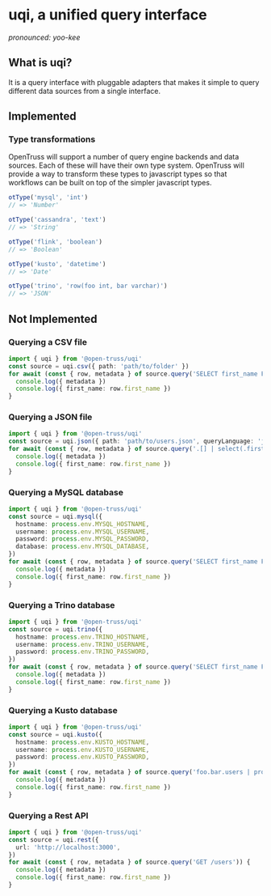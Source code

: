 # uqi, a unified query interface

_pronounced: yoo-kee_

## What is uqi?

It is a query interface with pluggable adapters that makes it simple to query different data sources from a single interface.

## Implemented

### Type transformations

OpenTruss will support a number of query engine backends and data sources. Each of these will have their own type system. OpenTruss will provide a way to transform these types to javascript types so that workflows can be built on top of the simpler javascript types.

```typescript
otType('mysql', 'int')
// => 'Number'

otType('cassandra', 'text')
// => 'String'

otType('flink', 'boolean')
// => 'Boolean'

otType('kusto', 'datetime')
// => 'Date'

otType('trino', 'row(foo int, bar varchar)')
// => 'JSON'
```

## Not Implemented

### Querying a CSV file

```typescript
import { uqi } from '@open-truss/uqi'
const source = uqi.csv({ path: 'path/to/folder' })
for await (const { row, metadata } of source.query('SELECT first_name FROM users.csv')) {
  console.log({ metadata })
  console.log({ first_name: row.first_name })
}
```

### Querying a JSON file

```typescript
import { uqi } from '@open-truss/uqi'
const source = uqi.json({ path: 'path/to/users.json', queryLanguage: 'jq' })
for await (const { row, metadata } of source.query('.[] | select(.first_name | startswith("J")) | .first_name')) {
  console.log({ metadata })
  console.log({ first_name: row.first_name })
}
```

### Querying a MySQL database

```typescript
import { uqi } from '@open-truss/uqi'
const source = uqi.mysql({
  hostname: process.env.MYSQL_HOSTNAME,
  username: process.env.MYSQL_USERNAME,
  password: process.env.MYSQL_PASSWORD,
  database: process.env.MYSQL_DATABASE,
})
for await (const { row, metadata } of source.query('SELECT first_name FROM users')) {
  console.log({ metadata })
  console.log({ first_name: row.first_name })
}
```

### Querying a Trino database

```typescript
import { uqi } from '@open-truss/uqi'
const source = uqi.trino({
  hostname: process.env.TRINO_HOSTNAME,
  username: process.env.TRINO_USERNAME,
  password: process.env.TRINO_PASSWORD,
})
for await (const { row, metadata } of source.query('SELECT first_name FROM foo.bar.users')) {
  console.log({ metadata })
  console.log({ first_name: row.first_name })
}
```

### Querying a Kusto database

```typescript
import { uqi } from '@open-truss/uqi'
const source = uqi.kusto({
  hostname: process.env.KUSTO_HOSTNAME,
  username: process.env.KUSTO_USERNAME,
  password: process.env.KUSTO_PASSWORD,
})
for await (const { row, metadata } of source.query('foo.bar.users | project first_name')) {
  console.log({ metadata })
  console.log({ first_name: row.first_name })
}
```

### Querying a Rest API

```typescript
import { uqi } from '@open-truss/uqi'
const source = uqi.rest({
  url: 'http://localhost:3000',
})
for await (const { row, metadata } of source.query('GET /users')) {
  console.log({ metadata })
  console.log({ first_name: row.first_name })
}
```
